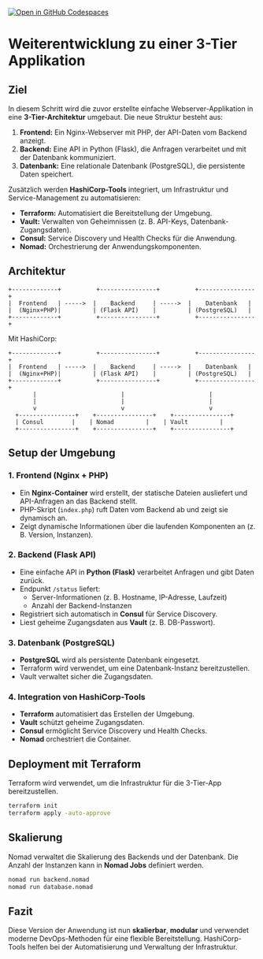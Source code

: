 [![Open in GitHub Codespaces](https://github.com/codespaces/badge.svg)](https://codespaces.new/CayoM/HashiStack/tree/02-weiter-entwicklung-3tier)

# Weiterentwicklung zu einer 3-Tier Applikation

## Ziel
In diesem Schritt wird die zuvor erstellte einfache Webserver-Applikation in eine **3-Tier-Architektur** umgebaut. Die neue Struktur besteht aus:

1. **Frontend:** Ein Nginx-Webserver mit PHP, der API-Daten vom Backend anzeigt.
2. **Backend:** Eine API in Python (Flask), die Anfragen verarbeitet und mit der Datenbank kommuniziert.
3. **Datenbank:** Eine relationale Datenbank (PostgreSQL), die persistente Daten speichert.

Zusätzlich werden **HashiCorp-Tools** integriert, um Infrastruktur und Service-Management zu automatisieren:
- **Terraform:** Automatisiert die Bereitstellung der Umgebung.
- **Vault:** Verwalten von Geheimnissen (z. B. API-Keys, Datenbank-Zugangsdaten).
- **Consul:** Service Discovery und Health Checks für die Anwendung.
- **Nomad:** Orchestrierung der Anwendungskomponenten.

## Architektur
```
+-------------+          +----------------+          +----------------+
|  Frontend   | ----->  |    Backend     | ----->  |    Datenbank   |
|  (Nginx+PHP)|         | (Flask API)    |         | (PostgreSQL)   |
+-------------+          +----------------+          +----------------+
```

Mit HashiCorp:
```
+-------------+          +----------------+          +----------------+
|  Frontend   | ----->  |    Backend     | ----->  |    Datenbank   |
|  (Nginx+PHP)|         | (Flask API)    |         | (PostgreSQL)   |
+-------------+          +----------------+          +----------------+
       |                        |                        |
       |                        |                        |
       v                        v                        v
  +----------------+    +----------------+    +----------------+
  | Consul        |    | Nomad         |    | Vault         |
  +----------------+    +----------------+    +----------------+
```

## Setup der Umgebung

### 1. Frontend (Nginx + PHP)
- Ein **Nginx-Container** wird erstellt, der statische Dateien ausliefert und API-Anfragen an das Backend stellt.
- PHP-Skript (`index.php`) ruft Daten vom Backend ab und zeigt sie dynamisch an.
- Zeigt dynamische Informationen über die laufenden Komponenten an (z. B. Version, Instanzen).

### 2. Backend (Flask API)
- Eine einfache API in **Python (Flask)** verarbeitet Anfragen und gibt Daten zurück.
- Endpunkt `/status` liefert:
  - Server-Informationen (z. B. Hostname, IP-Adresse, Laufzeit)
  - Anzahl der Backend-Instanzen
- Registriert sich automatisch in **Consul** für Service Discovery.
- Liest geheime Zugangsdaten aus **Vault** (z. B. DB-Passwort).

### 3. Datenbank (PostgreSQL)
- **PostgreSQL** wird als persistente Datenbank eingesetzt.
- Terraform wird verwendet, um eine Datenbank-Instanz bereitzustellen.
- Vault verwaltet sicher die Zugangsdaten.

### 4. Integration von HashiCorp-Tools
- **Terraform** automatisiert das Erstellen der Umgebung.
- **Vault** schützt geheime Zugangsdaten.
- **Consul** ermöglicht Service Discovery und Health Checks.
- **Nomad** orchestriert die Container.

## Deployment mit Terraform

Terraform wird verwendet, um die Infrastruktur für die 3-Tier-App bereitzustellen.

```bash
terraform init
terraform apply -auto-approve
```

## Skalierung

Nomad verwaltet die Skalierung des Backends und der Datenbank. Die Anzahl der Instanzen kann in **Nomad Jobs** definiert werden.

```bash
nomad run backend.nomad
nomad run database.nomad
```

## Fazit
Diese Version der Anwendung ist nun **skalierbar**, **modular** und verwendet moderne DevOps-Methoden für eine flexible Bereitstellung. HashiCorp-Tools helfen bei der Automatisierung und Verwaltung der Infrastruktur.

